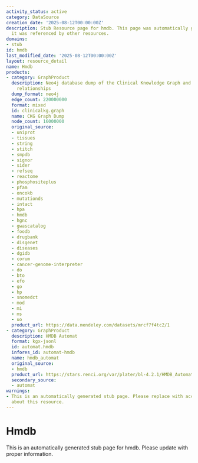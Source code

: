```yaml
---
activity_status: active
category: DataSource
creation_date: '2025-08-12T00:00:00Z'
description: Stub Resource page for hmdb. This page was automatically generated because
  it was referenced by other resources.
domains:
- stub
id: hmdb
last_modified_date: '2025-08-12T00:00:00Z'
layout: resource_detail
name: Hmdb
products:
- category: GraphProduct
  description: Neo4j database dump of the Clinical Knowledge Graph and additional
    relationships
  dump_format: neo4j
  edge_count: 220000000
  format: mixed
  id: clinicalkg.graph
  name: CKG Graph Dump
  node_count: 16000000
  original_source:
  - uniprot
  - tissues
  - string
  - stitch
  - smpdb
  - signor
  - sider
  - refseq
  - reactome
  - phosphositeplus
  - pfam
  - oncokb
  - mutationds
  - intact
  - hpa
  - hmdb
  - hgnc
  - gwascatalog
  - foodb
  - drugbank
  - disgenet
  - diseases
  - dgidb
  - corum
  - cancer-genome-interpreter
  - do
  - bto
  - efo
  - go
  - hp
  - snomedct
  - mod
  - mi
  - ms
  - uo
  product_url: https://data.mendeley.com/datasets/mrcf7f4tc2/1
- category: GraphProduct
  description: HMDB Automat
  format: kgx-jsonl
  id: automat.hmdb
  infores_id: automat-hmdb
  name: hmdb_automat
  original_source:
  - hmdb
  product_url: https://stars.renci.org/var/plater/bl-4.2.1/HMDB_Automat/6715124699b6dbf0/
  secondary_source:
  - automat
warnings:
- This is an automatically generated stub page. Please replace with accurate information
  about this resource.
---
```

# Hmdb

This is an automatically generated stub page for hmdb. Please update with proper information.